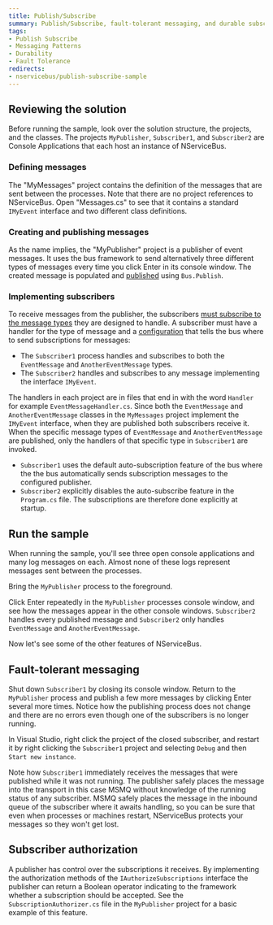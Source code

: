 ```yaml
---
title: Publish/Subscribe
summary: Publish/Subscribe, fault-tolerant messaging, and durable subscriptions.
tags:
- Publish Subscribe
- Messaging Patterns
- Durability
- Fault Tolerance
redirects:
- nservicebus/publish-subscribe-sample
--- 
```


## Reviewing the solution

Before running the sample, look over the solution structure, the projects, and the classes. The projects `MyPublisher`, `Subscriber1`, and `Subscriber2` are Console Applications that each host an instance of NServiceBus. 

### Defining messages

The "MyMessages" project contains the definition of the messages that are sent between the processes. Note that there are no project references to NServiceBus. Open "Messages.cs" to see that it contains a standard `IMyEvent` interface and two different class definitions.

### Creating and publishing messages

As the name implies, the "MyPublisher" project is a publisher of event messages. It uses the bus framework to send alternatively three different types of messages every time you click Enter in its console window. The created message is populated and
[published](/nservicebus/messaging/publish-subscribe/) using `Bus.Publish`.

<!--import PublishLoop -->

### Implementing subscribers

To receive messages from the publisher, the subscribers [must subscribe to the message types](/nservicebus/messaging/publish-subscribe/) they are designed to handle. A subscriber must have a handler for the type of message and a [configuration](/nservicebus/messaging/publish-subscribe/) that tells the bus where to send subscriptions for messages:

 * The `Subscriber1` process handles and subscribes to both the `EventMessage` and `AnotherEventMessage` types.
 * The `Subscriber2` handles and subscribes to any message implementing the interface `IMyEvent`.

The handlers in each project are in files that end in with the word `Handler` for example `EventMessageHandler.cs`. Since both the
`EventMessage` and `AnotherEventMessage` classes in the `MyMessages` project implement the `IMyEvent` interface, when they are published both subscribers receive it. When the specific message types of `EventMessage` and `AnotherEventMessage` are published, only the handlers of that specific type in `Subscriber1` are invoked.

 * `Subscriber1` uses the default auto-subscription feature of the bus where the the bus automatically sends subscription messages to the configured publisher.
 * `Subscriber2` explicitly disables the auto-subscribe feature in the `Program.cs` file. The subscriptions are therefore done explicitly at startup.

## Run the sample

When running the sample, you'll see three open console applications and many log messages on each. Almost none of these logs represent messages sent between the processes.

Bring the `MyPublisher` process to the foreground.

Click Enter repeatedly in the `MyPublisher` processes console window, and see how the messages appear in the other console windows.
`Subscriber2` handles every published message and `Subscriber2` only handles `EventMessage` and `AnotherEventMessage`.

Now let's see some of the other features of NServiceBus.

## Fault-tolerant messaging

Shut down `Subscriber1` by closing its console window. Return to the `MyPublisher` process and publish a few more messages by clicking Enter several more times. Notice how the publishing process does not change and there are no errors even though one of the subscribers is no longer running.

In Visual Studio, right click the project of the closed subscriber, and restart it by right clicking the `Subscriber1` project and selecting `Debug` and then `Start new instance`. 

Note how `Subscriber1` immediately receives the messages that were published while it was not running. The publisher safely places the message into the transport in this case MSMQ without knowledge of the running status of any subscriber. MSMQ safely places the message in the inbound queue of the subscriber where it awaits handling, so you can be sure that even when processes or machines restart, NServiceBus protects your messages so they won't get lost.

## Subscriber authorization

A publisher has control over the subscriptions it receives. By implementing the authorization methods of the `IAuthorizeSubscriptions` interface the publisher can return a Boolean operator indicating to the framework whether a subscription should be accepted. See the `SubscriptionAuthorizer.cs` file in the `MyPublisher` project for a basic example of this feature.
